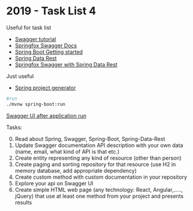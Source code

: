# 2019 - Task List 4

Useful for task list
 - [Swagger tutorial](https://www.baeldung.com/swagger-2-documentation-for-spring-rest-api)
 - [Springfox Swagger Docs](https://springfox.github.io/springfox/docs/current/)
 - [Spring Boot Getting started](https://spring.io/guides/gs/spring-boot/)
 - [Spring Data Rest](https://spring.io/guides/gs/accessing-data-rest/)
 - [Springfox Swagger with Spring Data Rest](https://reflectoring.io/documenting-spring-data-rest-api-with-springfox/)
 
Just useful
 - [Spring project generator](https://start.spring.io/)

```bash
#run
./mvnw spring-boot:run
```


[Swagger UI after application run](http://localhost:8080/swagger-ui.html)


Tasks:

0. Read about Spring, Swagger, Spring-Boot, Spring-Data-Rest
1. Update Swagger documentation API description with your own data (name, email, what kind of API is that etc.)
2. Create entity representing any kind of resource (other than person)
3. Create paging and sorting repository for that resource (use H2 in memory database, add appropriate dependency)
4. Create custom method with custom documentation in your repository
5. Explore your api on Swagger UI
6. Create simple HTML web page (any technology: React, Angular,....., jQuery) that use at least one method from your project and presents results